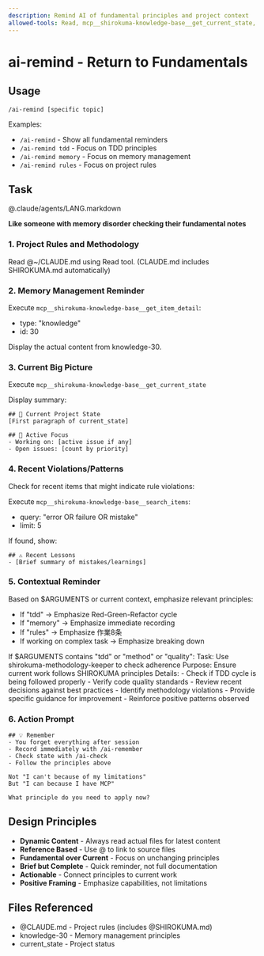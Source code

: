 ```yaml
---
description: Remind AI of fundamental principles and project context
allowed-tools: Read, mcp__shirokuma-knowledge-base__get_current_state, mcp__shirokuma-knowledge-base__get_items, mcp__shirokuma-knowledge-base__search_items, Task
---
```


# ai-remind - Return to Fundamentals

## Usage
```
/ai-remind [specific topic]
```

Examples:
- `/ai-remind` - Show all fundamental reminders
- `/ai-remind tdd` - Focus on TDD principles
- `/ai-remind memory` - Focus on memory management
- `/ai-remind rules` - Focus on project rules

## Task

@.claude/agents/LANG.markdown

**Like someone with memory disorder checking their fundamental notes**

### 1. Project Rules and Methodology
Read @~/CLAUDE.md using Read tool.
(CLAUDE.md includes SHIROKUMA.md automatically)

### 2. Memory Management Reminder
Execute `mcp__shirokuma-knowledge-base__get_item_detail`:
- type: "knowledge"
- id: 30

Display the actual content from knowledge-30.

### 3. Current Big Picture
Execute `mcp__shirokuma-knowledge-base__get_current_state`

Display summary:
```
## 📍 Current Project State
[First paragraph of current_state]

## 🎯 Active Focus
- Working on: [active issue if any]
- Open issues: [count by priority]
```

### 4. Recent Violations/Patterns
Check for recent items that might indicate rule violations:

Execute `mcp__shirokuma-knowledge-base__search_items`:
- query: "error OR failure OR mistake"
- limit: 5

If found, show:
```
## ⚠️ Recent Lessons
- [Brief summary of mistakes/learnings]
```

### 5. Contextual Reminder
Based on $ARGUMENTS or current context, emphasize relevant principles:

- If "tdd" → Emphasize Red-Green-Refactor cycle
- If "memory" → Emphasize immediate recording
- If "rules" → Emphasize 作業8条
- If working on complex task → Emphasize breaking down

If $ARGUMENTS contains "tdd" or "method" or "quality":
  Task: Use shirokuma-methodology-keeper to check adherence
  Purpose: Ensure current work follows SHIROKUMA principles
  Details:
    - Check if TDD cycle is being followed properly
    - Verify code quality standards
    - Review recent decisions against best practices
    - Identify methodology violations
    - Provide specific guidance for improvement
    - Reinforce positive patterns observed

### 6. Action Prompt
```
## 💡 Remember
- You forget everything after session
- Record immediately with /ai-remember
- Check state with /ai-check
- Follow the principles above

Not "I can't because of my limitations"
But "I can because I have MCP" 

What principle do you need to apply now?
```

## Design Principles
- **Dynamic Content** - Always read actual files for latest content
- **Reference Based** - Use @ to link to source files
- **Fundamental over Current** - Focus on unchanging principles
- **Brief but Complete** - Quick reminder, not full documentation
- **Actionable** - Connect principles to current work
- **Positive Framing** - Emphasize capabilities, not limitations

## Files Referenced
- @CLAUDE.md - Project rules (includes @SHIROKUMA.md)
- knowledge-30 - Memory management principles
- current_state - Project status